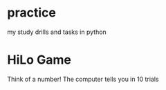 # practice
my study drills and tasks in python


# HiLo Game

Think of a number! The computer tells you in 10 trials
